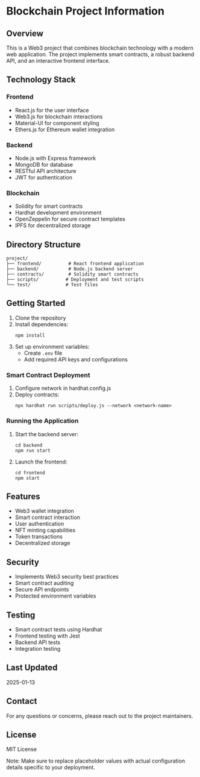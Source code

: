 # Blockchain Project Information

## Overview
This is a Web3 project that combines blockchain technology with a modern web application. The project implements smart contracts, a robust backend API, and an interactive frontend interface.

## Technology Stack
### Frontend
- React.js for the user interface
- Web3.js for blockchain interactions
- Material-UI for component styling
- Ethers.js for Ethereum wallet integration

### Backend
- Node.js with Express framework
- MongoDB for database
- RESTful API architecture
- JWT for authentication

### Blockchain
- Solidity for smart contracts
- Hardhat development environment
- OpenZeppelin for secure contract templates
- IPFS for decentralized storage

## Directory Structure
```
project/
├── frontend/          # React frontend application
├── backend/           # Node.js backend server
├── contracts/         # Solidity smart contracts
├── scripts/          # Deployment and test scripts
└── test/             # Test files
```

## Getting Started
1. Clone the repository
2. Install dependencies:
   ```
   npm install
   ```
3. Set up environment variables:
   - Create `.env` file
   - Add required API keys and configurations

### Smart Contract Deployment
1. Configure network in hardhat.config.js
2. Deploy contracts:
   ```
   npx hardhat run scripts/deploy.js --network <network-name>
   ```

### Running the Application
1. Start the backend server:
   ```
   cd backend
   npm run start
   ```
2. Launch the frontend:
   ```
   cd frontend
   npm start
   ```

## Features
- Web3 wallet integration
- Smart contract interaction
- User authentication
- NFT minting capabilities
- Token transactions
- Decentralized storage

## Security
- Implements Web3 security best practices
- Smart contract auditing
- Secure API endpoints
- Protected environment variables

## Testing
- Smart contract tests using Hardhat
- Frontend testing with Jest
- Backend API tests
- Integration testing

## Last Updated
2025-01-13

## Contact
For any questions or concerns, please reach out to the project maintainers.

## License
MIT License

Note: Make sure to replace placeholder values with actual configuration details specific to your deployment.
